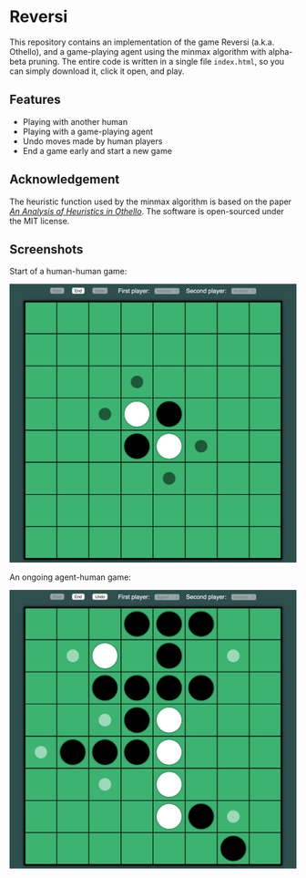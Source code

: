 # Reversi

This repository contains an implementation of the game Reversi (a.k.a. Othello), and a game-playing agent using the minmax algorithm with alpha-beta pruning. The entire code is written in a single file `index.html`, so you can simply download it, click it open, and play.

## Features

* Playing with another human
* Playing with a game-playing agent
* Undo moves made by human players
* End a game early and start a new game

## Acknowledgement

The heuristic function used by the minmax algorithm is based on the paper *[An Analysis of Heuristics in Othello](https://courses.cs.washington.edu/courses/cse573/04au/Project/mini1/RUSSIA/Final_Paper.pdf)*. The software is open-sourced under the MIT license.

## Screenshots

Start of a human-human game:

![Start of a human-human game](images/game_start.png)

An ongoing agent-human game:

![An ongoing agent-human game](images/game_ongoing.png)
